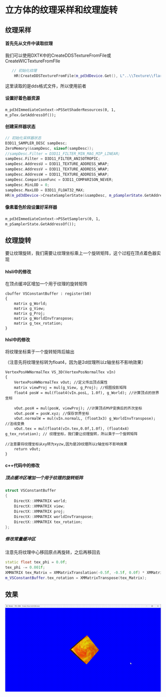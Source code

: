 # 立方体的纹理采样和纹理旋转



## 纹理采样

#### 首先先从文件中读取纹理

我们可以使用DXTK中的CreateDDSTextureFromFile或CreateWICTextureFromFIle

```c++
   // 初始化纹理
    HR(CreateDDSTextureFromFile(m_pd3dDevice.Get(), L"..\\Texture\\flare.dds", nullptr, m_pTex.GetAddressOf()));
```

这里读取的是dds格式文件，所以使用前者

#### 设置好着色器资源

 `m_pd3dImmediateContext->PSSetShaderResources(0, 1, m_pTex.GetAddressOf());`

#### 创建采样器状态

```c++
// 初始化采样器状态
D3D11_SAMPLER_DESC sampDesc;
ZeroMemory(&sampDesc, sizeof(sampDesc));
//sampDesc.Filter = D3D11_FILTER_MIN_MAG_MIP_LINEAR;
sampDesc.Filter = D3D11_FILTER_ANISOTROPIC;
sampDesc.AddressU = D3D11_TEXTURE_ADDRESS_WRAP;
sampDesc.AddressV = D3D11_TEXTURE_ADDRESS_WRAP;
sampDesc.AddressW = D3D11_TEXTURE_ADDRESS_WRAP;
sampDesc.ComparisonFunc = D3D11_COMPARISON_NEVER;
sampDesc.MinLOD = 0;
sampDesc.MaxLOD = D3D11_FLOAT32_MAX;
HR(m_pd3dDevice->CreateSamplerState(&sampDesc, m_pSamplerState.GetAddressOf()));
```

####  像素着色阶段设置好采样器 

   `m_pd3dImmediateContext->PSSetSamplers(0, 1, m_pSamplerState.GetAddressOf());`



## 纹理旋转

要让纹理旋转，我们需要让纹理坐标乘上一个旋转矩阵，这个过程在顶点着色器实现

#### hlsli中的修改

在顶点缓冲区增加一个用于纹理的旋转矩阵

```hlsl
cbuffer VSConstantBuffer : register(b0)
{
    matrix g_World; 
    matrix g_View;  
    matrix g_Proj;  
    matrix g_WorldInvTranspose;
    matrix g_tex_rotation;
}
```

#### hlsl中的修改

将纹理坐标乘于一个旋转矩阵后输出

（注意先将纹理坐标转为float4，因为是2d纹理所以z轴坐标不影响效果）

```hlsl
VertexPosHWNormalTex VS_3D(VertexPosNormalTex vIn)
{
    VertexPosHWNormalTex vOut; //定义传出顶点属性
    matrix viewProj = mul(g_View, g_Proj); //视图投影矩阵
    float4 posW = mul(float4(vIn.posL, 1.0f), g_World); //计算顶点的世界坐标

    vOut.posH = mul(posW, viewProj); //计算顶点MVP变换后的齐次坐标
    vOut.posW = posW.xyz; //保存世界坐标
    vOut.normalW = mul(vIn.normalL, (float3x3) g_WorldInvTranspose); //法线变换
    vOut.tex = mul(float4(vIn.tex,0.0f,1.0f), (float4x4) g_tex_rotation); // 纹理坐标，我们要让纹理旋转，所以乘于一个旋转矩阵
                                                                          //注意要将纹理坐标从xy转为xyzw,因为是2D纹理所以z轴坐标不影响效果
    return vOut;
}
```
#### c++代码中的修改

##### 顶点缓冲区增加一个用于纹理的旋转矩阵

```c++
struct VSConstantBuffer
{
    DirectX::XMMATRIX world;
    DirectX::XMMATRIX view;
    DirectX::XMMATRIX proj;
    DirectX::XMMATRIX worldInvTranspose;
    DirectX::XMMATRIX tex_rotation;
};
```

##### 修改常量缓冲区

注意先将纹理中心移回原点再旋转，之后再移回去

```c++
static float tex_phi = 0.0f;
tex_phi -= 0.001f;
XMMATRIX tex_Matrix = XMMatrixTranslation(-0.5f, -0.5f, 0.0f) * XMMatrixRotationZ(tex_phi) * XMMatrixTranslation(0.5f, 0.5f, 0.0f);
m_VSConstantBuffer.tex_rotation = XMMatrixTranspose(tex_Matrix);
```



## 效果

![](markdownfiles\纹理采样与旋转.gif)